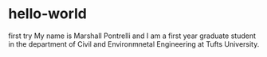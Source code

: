 # hello-world
first try
My name is Marshall Pontrelli and I am a first year graduate student in the department of Civil and Environmnetal Engineering at Tufts University.

